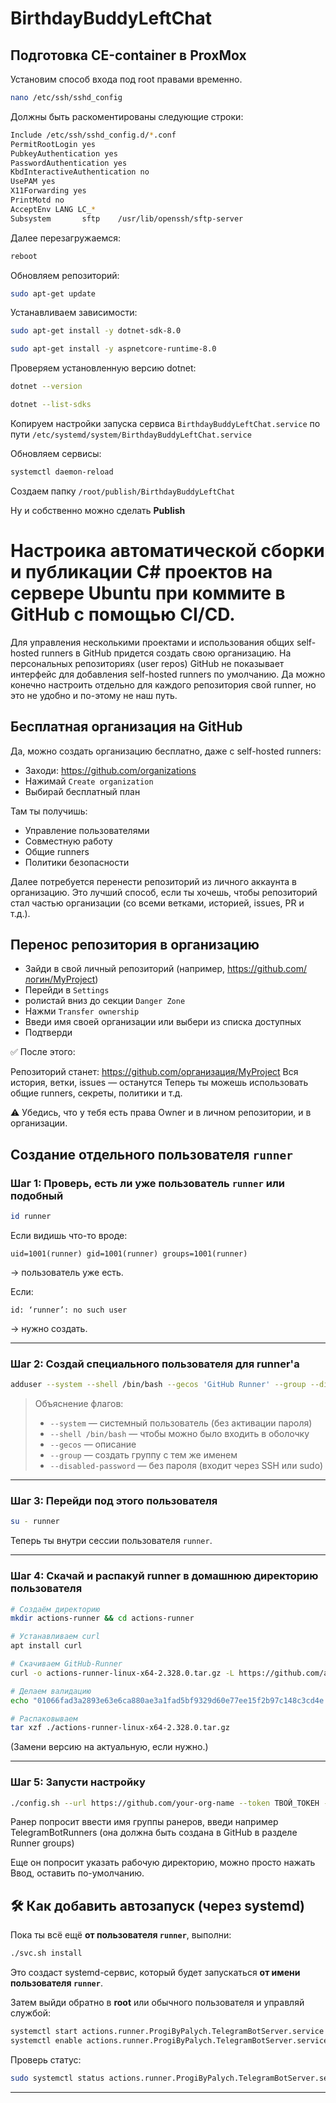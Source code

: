 # BirthdayBuddyLeftChat

## Подготовка СЕ-container в ProxMox
Установим способ входа под root правами временно.

```bash
nano /etc/ssh/sshd_config
```

Должны быть раскоментированы следующие строки:

```bash
Include /etc/ssh/sshd_config.d/*.conf
PermitRootLogin yes
PubkeyAuthentication yes
PasswordAuthentication yes
KbdInteractiveAuthentication no
UsePAM yes
X11Forwarding yes
PrintMotd no
AcceptEnv LANG LC_*
Subsystem       sftp    /usr/lib/openssh/sftp-server
```

Далее перезагружаемся:

```bash
reboot
```

Обновляем репозиторий:

```bash
sudo apt-get update
```

Устанавливаем зависимости:

```bash
sudo apt-get install -y dotnet-sdk-8.0

sudo apt-get install -y aspnetcore-runtime-8.0
```

Проверяем установленную версию dotnet:

```bash
dotnet --version

dotnet --list-sdks
```

Копируем настройки запуска сервиса ```BirthdayBuddyLeftChat.service``` по пути ```/etc/systemd/system/BirthdayBuddyLeftChat.service```

Обновляем сервисы:

```bash
systemctl daemon-reload
```

Создаем папку ```/root/publish/BirthdayBuddyLeftChat```

Ну и собственно можно сделать **Publish**

# Настроика автоматической сборки и публикации C# проектов на сервере Ubuntu при коммите в GitHub с помощью CI/CD.

Для управления несколькими проектами и использования общих self-hosted runners в GitHub придется создать свою организацию. На персональных репозиториях (user repos) GitHub не показывает интерфейс для добавления self-hosted runners по умолчанию. Да можно конечно настроить отдельно для каждого репозитория свой runner, но это не удобно и по-этому не наш путь.

## Бесплатная организация на GitHub
Да, можно создать организацию бесплатно, даже с self-hosted runners:

+ Заходи: https://github.com/organizations
+ Нажимай ```Create organization```
+ Выбирай бесплатный план

Там ты получишь:

+ Управление пользователями
+ Совместную работу
+ Общие runners
+ Политики безопасности

Далее потребуется перенести репозиторий из личного аккаунта в организацию.
Это лучший способ, если ты хочешь, чтобы репозиторий стал частью организации (со всеми ветками, историей, issues, PR и т.д.).

## Перенос репозитория в организацию
+ Зайди в свой личный репозиторий (например, https://github.com/логин/MyProject)
+ Перейди в ```Settings```
+ ролистай вниз до секции ```Danger Zone```
+ Нажми ```Transfer ownership```
+ Введи имя своей организации или выбери из списка доступных
+ Подтверди

✅ После этого:

Репозиторий станет: https://github.com/организация/MyProject
Вся история, ветки, issues — останутся
Теперь ты можешь использовать общие runners, секреты, политики и т.д.

⚠️ Убедись, что у тебя есть права Owner и в личном репозитории, и в организации. 

## Создание отдельного пользователя `runner`

### Шаг 1: Проверь, есть ли уже пользователь `runner` или подобный

```bash
id runner
```

Если видишь что-то вроде:
```
uid=1001(runner) gid=1001(runner) groups=1001(runner)
```
→ пользователь уже есть.

Если:
```
id: ‘runner’: no such user
```
→ нужно создать.

---

### Шаг 2: Создай специального пользователя для runner'а

```bash
adduser --system --shell /bin/bash --gecos 'GitHub Runner' --group --disabled-password --home /home/runner runner
```

> Объяснение флагов:
> - `--system` — системный пользователь (без активации пароля)
> - `--shell /bin/bash` — чтобы можно было входить в оболочку
> - `--gecos` — описание
> - `--group` — создать группу с тем же именем
> - `--disabled-password` — без пароля (входит через SSH или sudo)

---

### Шаг 3: Перейди под этого пользователя

```bash
su - runner
```

Теперь ты внутри сессии пользователя `runner`.

---

### Шаг 4: Скачай и распакуй runner **в домашнюю директорию пользователя**

```bash
# Создаём директорию
mkdir actions-runner && cd actions-runner

# Устанавливаем curl
apt install curl

# Скачиваем GitHub-Runner
curl -o actions-runner-linux-x64-2.328.0.tar.gz -L https://github.com/actions/runner/releases/download/v2.328.0/actions-runner-linux-x64-2.328.0.tar.gz

# Делаем валидацию
echo "01066fad3a2893e63e6ca880ae3a1fad5bf9329d60e77ee15f2b97c148c3cd4e  actions-runner-linux-x64-2.328.0.tar.gz" | shasum -a 256 -c

# Распаковываем
tar xzf ./actions-runner-linux-x64-2.328.0.tar.gz
```

(Замени версию на актуальную, если нужно.)

---

### Шаг 5: Запусти настройку

```bash
./config.sh --url https://github.com/your-org-name --token ТВОЙ_ТОКЕН --name "TelegramBotServer" --labels Ubuntu,x64,dotnet
```

Ранер попросит ввести имя группы ранеров, введи например TelegramBotRunners (она должна быть создана в GitHub в разделе Runner groups)

Еще он попросит указать рабочую директорию, можно просто нажать Ввод, оставить по-умолчанию.

## 🛠️ Как добавить автозапуск (через systemd)

Пока ты всё ещё **от пользователя `runner`**, выполни:

```bash
./svc.sh install
```

Это создаст systemd-сервис, который будет запускаться **от имени пользователя `runner`**.

Затем выйди обратно в **root** или обычного пользователя и управляй службой:

```bash
systemctl start actions.runner.ProgiByPalych.TelegramBotServer.service
systemctl enable actions.runner.ProgiByPalych.TelegramBotServer.service
```

Проверь статус:

```bash
sudo systemctl status actions.runner.ProgiByPalych.TelegramBotServer.service
```

---
